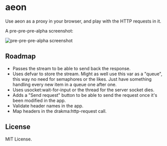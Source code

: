 # aeon

Use aeon as a proxy in your browser, and play with the HTTP requests in it.

A pre-pre-pre-alpha screenshot:

![pre-pre-pre-alpha screenshot](http://i.stack.imgur.com/taE2D.png)

## Roadmap

- Passes the stream to be able to send back the response.
- Uses defvar to store the stream. Might as well use this var as a
  "queue", this way no need for semaphores or the likes. Just have
  something handling every new item in a queue one after one.
- Uses usocket:wait-for-input or the thread for the server socket dies.
- Adds a "Send request" button to be able to send the request once
  it's been modified in the app.
- Validate header names in the app.
- Map headers in the drakma:http-request call.


## License

MIT License.
